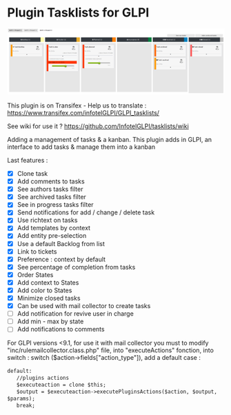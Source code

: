 # Plugin Tasklists for GLPI

![Plugin tasklists](https://raw.githubusercontent.com/InfotelGLPI/tasklists/master/screenshots/kanban.png "Plugin tasklists")

This plugin is on Transifex - Help us to translate :
https://www.transifex.com/infotelGLPI/GLPI_tasklists/

See wiki for use it ? https://github.com/InfotelGLPI/tasklists/wiki

Adding a management of tasks & a kanban. This plugin adds in GLPI, an interface to add tasks & manage them into a kanban

Last features :

- [X] Clone task
- [X] Add comments to tasks
- [X] See authors tasks filter
- [X] See archived tasks filter
- [X] See in progress tasks filter
- [X] Send notifications for add / change / delete task
- [X] Use richtext on tasks
- [X] Add templates by context
- [X] Add entity pre-selection
- [X] Use a default Backlog from list
- [X] Link to tickets
- [X] Preference : context by default
- [X] See percentage of completion from tasks
- [X] Order States
- [X] Add context to States
- [X] Add color to States
- [X] Minimize closed tasks
- [X] Can be used with mail collector to create tasks
- [ ] Add notification for revive user in charge
- [ ] Add min - max by state
- [ ] Add notifications to comments

For GLPI versions <9.1, for use it with mail collector you must to modify "inc/rulemailcollector.class.php" file, into  "executeActions" fonction, into switch : switch ($action->fields["action_type"]), add a default case  : 

```
default:
   //plugins actions
   $executeaction = clone $this;
   $output = $executeaction->executePluginsActions($action, $output, $params);
   break;
```
